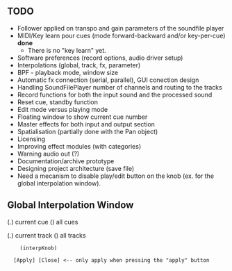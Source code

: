 TODO
----

- Follower applied on transpo and gain parameters of the soundfile player
- MIDI/Key learn pour cues (mode forward-backward and/or key-per-cue) **done**
    - There is no "key learn" yet.
- Software preferences (record options, audio driver setup) 
- Interpolations (global, track, fx, parameter)
- BPF - playback mode, window size
- Automatic fx connection (serial, parallel), GUI conection design
- Handling SoundFilePlayer number of channels and routing to the tracks 
- Record functions for both the input sound and the processed sound
- Reset cue, standby function
- Edit mode versus playing mode
- Floating window to show current cue number
- Master effects for both input and output section
- Spatialisation (partially done with the Pan object)
- Licensing
- Improving effect modules (with categories)
- Warning audio out (?)
- Documentation/archive prototype
- Designing project architecture (save file)
- Need a mecanism to disable play/edit button on the knob (ex. for the 
global interpolation window).

Global Interpolation Window
---------------------------

(.) current cue     () all cues

(.) current track   () all tracks  


        (interpKnob)
        
      [Apply] [Close] <-- only apply when pressing the "apply" button



